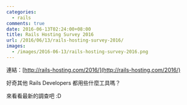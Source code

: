 ```yaml
---
categories:
  - rails
comments: true
date: 2016-06-13T02:24:00+08:00
title: Rails Hosting Survey 2016
url: /2016/06/13/rails-hosting-survey-2016/
images:
  - /images/2016-06-13/rails-hosting-survey-2016.png
---
```


連結：[http://rails-hosting.com/2016/](http://rails-hosting.com/2016/)

好奇其他 Rails Developers 都用些什麼工具嗎？

來看看最新的調查吧 :D
